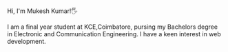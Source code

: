 Hi, I'm Mukesh Kumar!🖐


I am a final year student at KCE,Coimbatore,
pursing my Bachelors degree in Electronic and Communication Engineering.
I have a keen interest in web development.
